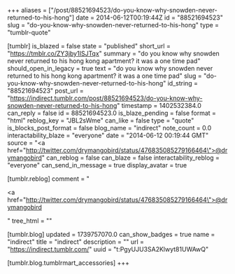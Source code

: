 +++
aliases = ["/post/88521694523/do-you-know-why-snowden-never-returned-to-his-hong"]
date = 2014-06-12T00:19:44Z
id = "88521694523"
slug = "do-you-know-why-snowden-never-returned-to-his-hong"
type = "tumblr-quote"

[tumblr]
is_blazed = false
state = "published"
short_url = "https://tmblr.co/ZY3jby1ISJTqx"
summary = "do you know why snowden never returned to his hong kong apartment? it was a one time pad"
should_open_in_legacy = true
text = "do you know why snowden never returned to his hong kong apartment? it was a one time pad"
slug = "do-you-know-why-snowden-never-returned-to-his-hong"
id_string = "88521694523"
post_url = "https://indirect.tumblr.com/post/88521694523/do-you-know-why-snowden-never-returned-to-his-hong"
timestamp = 1402532384.0
can_reply = false
id = 88521694523.0
is_blaze_pending = false
format = "html"
reblog_key = "JBL2sWme"
can_like = false
type = "quote"
is_blocks_post_format = false
blog_name = "indirect"
note_count = 0.0
interactability_blaze = "everyone"
date = "2014-06-12 00:19:44 GMT"
source = "<a href=\"http://twitter.com/drymangobird/status/476835085279166464\">@drymangobird</a>"
can_reblog = false
can_blaze = false
interactability_reblog = "everyone"
can_send_in_message = true
display_avatar = true

[tumblr.reblog]
comment = "<p><a href=\"http://twitter.com/drymangobird/status/476835085279166464\">@drymangobird</a></p>"
tree_html = ""

[tumblr.blog]
updated = 1739757070.0
can_show_badges = true
name = "indirect"
title = "indirect"
description = ""
url = "https://indirect.tumblr.com/"
uuid = "t:PgyUJU3SA2Klwyt81UWAwQ"

[tumblr.blog.tumblrmart_accessories]
+++
